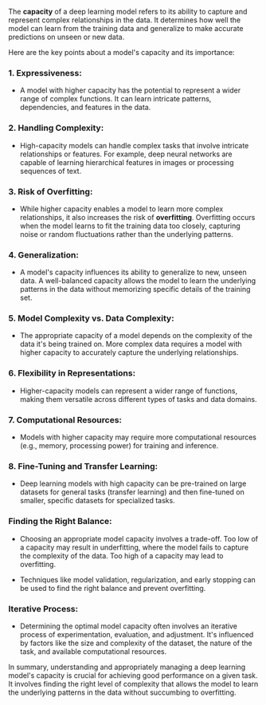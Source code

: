 The **capacity** of a deep learning model refers to its ability to capture and represent complex relationships in the data. It determines how well the model can learn from the training data and generalize to make accurate predictions on unseen or new data.

Here are the key points about a model's capacity and its importance:

### 1. **Expressiveness**:

- A model with higher capacity has the potential to represent a wider range of complex functions. It can learn intricate patterns, dependencies, and features in the data.

### 2. **Handling Complexity**:

- High-capacity models can handle complex tasks that involve intricate relationships or features. For example, deep neural networks are capable of learning hierarchical features in images or processing sequences of text.

### 3. **Risk of Overfitting**:

- While higher capacity enables a model to learn more complex relationships, it also increases the risk of **overfitting**. Overfitting occurs when the model learns to fit the training data too closely, capturing noise or random fluctuations rather than the underlying patterns.

### 4. **Generalization**:

- A model's capacity influences its ability to generalize to new, unseen data. A well-balanced capacity allows the model to learn the underlying patterns in the data without memorizing specific details of the training set.

### 5. **Model Complexity vs. Data Complexity**:

- The appropriate capacity of a model depends on the complexity of the data it's being trained on. More complex data requires a model with higher capacity to accurately capture the underlying relationships.

### 6. **Flexibility in Representations**:

- Higher-capacity models can represent a wider range of functions, making them versatile across different types of tasks and data domains.

### 7. **Computational Resources**:

- Models with higher capacity may require more computational resources (e.g., memory, processing power) for training and inference.

### 8. **Fine-Tuning and Transfer Learning**:

- Deep learning models with high capacity can be pre-trained on large datasets for general tasks (transfer learning) and then fine-tuned on smaller, specific datasets for specialized tasks.

### Finding the Right Balance:

- Choosing an appropriate model capacity involves a trade-off. Too low of a capacity may result in underfitting, where the model fails to capture the complexity of the data. Too high of a capacity may lead to overfitting.

- Techniques like model validation, regularization, and early stopping can be used to find the right balance and prevent overfitting.

### Iterative Process:

- Determining the optimal model capacity often involves an iterative process of experimentation, evaluation, and adjustment. It's influenced by factors like the size and complexity of the dataset, the nature of the task, and available computational resources.

In summary, understanding and appropriately managing a deep learning model's capacity is crucial for achieving good performance on a given task. It involves finding the right level of complexity that allows the model to learn the underlying patterns in the data without succumbing to overfitting.
